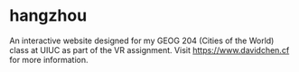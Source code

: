 # hangzhou
An interactive website designed for my GEOG 204 (Cities of the World) class at UIUC as part of the VR assignment.
Visit https://www.davidchen.cf for more information.
